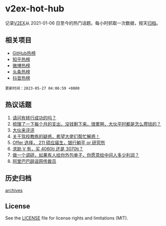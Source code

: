 # v2ex-hot-hub

 记录[V2EX](https://www.v2ex.com/)从 2021-01-06 日至今的热门话题。每小时抓取一次数据，按天[归档](archives)。
 
 ## 相关项目

- [GitHub热榜](https://github.com/lonnyzhang423/github-hot-hub)
- [知乎热榜](https://github.com/lonnyzhang423/zhihu-hot-hub)
- [微博热榜](https://github.com/lonnyzhang423/weibo-hot-hub)
- [头条热榜](https://github.com/lonnyzhang423/toutiao-hot-hub)
- [抖音热榜](https://github.com/lonnyzhang423/douyin-hot-hub)


 `更新时间：2023-05-27 04:06:59 +0800`

## 热议话题

1. [请问有转行成功的吗？](https://www.v2ex.com/t/943062)
1. [梳理了一下每个月的支出，没钱剩下来，很累啊，大伙平时都是怎么攒钱的？](https://www.v2ex.com/t/943130)
1. [大伙来评评](https://www.v2ex.com/t/943185)
1. [关于驾校教练的疑惑，希望大佬们帮忙解惑！](https://www.v2ex.com/t/943103)
1. [Offer 选择， 211 硕应届生，银行躺平 or 研究所](https://www.v2ex.com/t/943104)
1. [求助 V 有，买 4060ti 还是 3070ti？](https://www.v2ex.com/t/943090)
1. [做一个调研，如果有人给你外包单子，你愿意给中间人多少利润？](https://www.v2ex.com/t/943133)
1. [阿里巴巴辟谣网传裁员](https://www.v2ex.com/t/943066)

## 历史归档

[archives](archives)

## License

See the [LICENSE](LICENSE) file for license rights and limitations (MIT).
